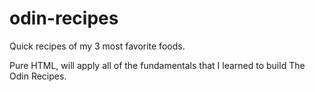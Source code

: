 # odin-recipes

Quick recipes of my 3 most favorite foods.

Pure HTML, will apply all of the fundamentals that I learned to build The Odin Recipes.